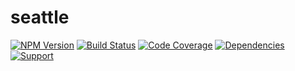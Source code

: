 # seattle


[![NPM Version](https://badge.fury.io/js/seattle.png)](http://badge.fury.io/js/seattle)
[![Build Status](https://travis-ci.org/lighterio/seattle.png?branch=master)](https://travis-ci.org/lighterio/seattle)
[![Code Coverage](https://coveralls.io/repos/lighterio/seattle/badge.png?branch=master)](https://coveralls.io/r/lighterio/seattle)
[![Dependencies](https://david-dm.org/lighterio/seattle.png?theme=shields.io)](https://david-dm.org/lighterio/seattle)
[![Support](http://img.shields.io/gittip/zerious.png)](https://www.gittip.com/lighterio/)
